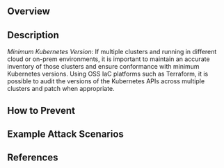 ## Overview

## Description

*Minimum Kubernetes Version*: If multiple clusters and running in different cloud or on-prem environments, it is important to maintain an accurate inventory of those clusters and ensure conformance with minimum Kubernetes versions. Using OSS IaC platforms such as Terraform, it is possible to audit the versions of the Kubernetes APIs across multiple clusters and patch when appropriate. 

## How to Prevent

## Example Attack Scenarios


## References